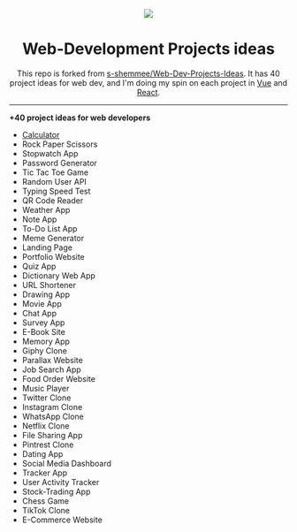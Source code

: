 <div align="center">
<img src="https://media.giphy.com/media/scZPhLqaVOM1qG4lT9/giphy.gif"/>
<h1>Web-Development Projects ideas</h1>
<p>This repo is forked from <a href="https://github.com/s-shemmee/Web-Dev-Projects-Idea">s-shemmee/Web-Dev-Projects-Ideas</a>. It has 40 project ideas for web dev, and I'm doing my spin on each project in <a href="https://vuejs.org/" target="_blank">Vue</a> and <a href="https://react.dev/" target="_blank">React</a>.</p>
</div>

---

**+40 project ideas for web developers**

- [Calculator](https://github.com/peanutbutterjlly/web-dev-projects-ideas/tree/main/Calculator)
- Rock Paper Scissors
- Stopwatch App
- Password Generator
- Tic Tac Toe Game
- Random User API
- Typing Speed Test
- QR Code Reader
- Weather App
- Note App
- To-Do List App
- Meme Generator
- Landing Page
- Portfolio Website
- Quiz App
- Dictionary Web App
- URL Shortener
- Drawing App
- Movie App
- Chat App
- Survey App
- E-Book Site
- Memory App
- Giphy Clone
- Parallax Website
- Job Search App
- Food Order Website
- Music Player
- Twitter Clone
- Instagram Clone
- WhatsApp Clone
- Netflix Clone
- File Sharing App
- Pintrest Clone
- Dating App
- Social Media Dashboard
- Tracker App
- User Activity Tracker
- Stock-Trading App
- Chess Game
- TikTok Clone
- E-Commerce Website
